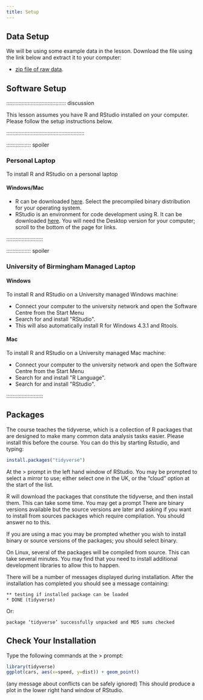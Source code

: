 ```yaml
---
title: Setup
---
```


## Data Setup 
We will be using some example data in the lesson. 
Download the file using the link below and extract it to your computer:
 - [zip file of raw data](../episodes/data/rcourse-data.zip).


## Software Setup

::::::::::::::::::::::::::::::::::::::: discussion

This lesson assumes you have R and RStudio installed on your computer.
Please follow the setup instructions below.


:::::::::::::::::::::::::::::::::::::::::::::::::::

:::::::::::::::: spoiler

### Personal Laptop

To install R and RStudio on a personal laptop

#### Windows/Mac
- R can be downloaded [here](https://www.stats.bris.ac.uk/R/). Select the precompiled binary distribution for your operating system.
- RStudio is an environment for code development using R. It can be downloaded [here](https://www.rstudio.com/products/rstudio/download/). You will need the Desktop version for your computer; scroll to the bottom of the page for links.

::::::::::::::::::::::::

:::::::::::::::: spoiler

### University of Birmingham Managed Laptop

#### Windows
To install R and RStudio on a University managed Windows machine:
- Connect your computer to the university network and open the Software Centre from the Start Menu
- Search for and install "RStudio". 
- This will also automatically install R for Windows 4.3.1 and Rtools.

#### Mac
To install R and RStudio on a University managed Mac machine:
- Connect your computer to the university network and open the Software Centre from the Start Menu
- Search for and install "R Language". 
- Search for and install "RStudio". 

::::::::::::::::::::::::
 
## Packages

The course teaches the tidyverse, which is a collection of R packages that are designed to make many common data analysis tasks easier. Please install this before the course. You can do this by starting Rstudio, and typing:

```r
install.packages("tidyverse")
```

At the > prompt in the left hand window of RStudio. You may be prompted to select a mirror to use; either select one in the UK, or the “cloud” option at the start of the list.

R will download the packages that constitute the tidyverse, and then install them. This can take some time. You may get a prompt There are binary versions available but the source versions are later and asking if you want to install from sources packages which require compilation. You should answer no to this.

If you are using a mac you may be prompted whether you wish to install binary or source versions of the packages; you should select binary.

On Linux, several of the packages will be compiled from source. This can take several minutes. You may find that you need to install additional development libraries to allow this to happen.

There will be a number of messages displayed during installation. After the installation has completed you should see a message containing:

```output
** testing if installed package can be loaded
* DONE (tidyverse)
```

Or:

```output
package ‘tidyverse’ successfully unpacked and MD5 sums checked
```

## Check Your Installation

Type the following commands at the > prompt:
```r
library(tidyverse)
ggplot(cars, aes(x=speed, y=dist)) + geom_point()
```

(any message about conflicts can be safely ignored)
This should produce a plot in the lower right hand window of RStudio.


